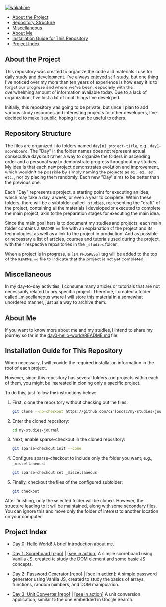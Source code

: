 [![wakatime](https://wakatime.com/badge/github/carloscsc/my-studies-journal.svg)](https://wakatime.com/badge/github/carloscsc/my-studies-journal)

- [About the Project](#about-the-project)
- [Repository Structure](#repository-structure)
- [Miscellaneous](#miscellaneous)
- [About Me](#about-me)
- [Installation Guide for This Repository](#installation-guide-for-this-repository)
- [Project Index](#project-index)

## About the Project

This repository was created to organize the code and materials I use for daily study and development. I've always enjoyed self-study, but one thing I've noticed over my more than ten years of experience is how easy it is to forget our progress and where we've been, especially with the overwhelming amount of information available today. Due to a lack of organization, I've lost a lot of cool things I've developed.

Initially, this repository was going to be private, but since I plan to add various study resources and interesting projects for other developers, I've decided to make it public, hoping it can be useful to others.

## Repository Structure

The files are organized into folders named `day[n]_project-title`, e.g., `day1-scoreboard`. The "Day" in the folder names does not represent actual consecutive days but rather a way to organize the folders in ascending order and a personal way to demonstrate progress throughout my studies. My idea is that each new project demonstrates evolution and improvement, which wouldn't be possible by simply naming the projects as `01, 02, 03, etc.`, nor by placing them randomly. Each new "Day" aims to be better than the previous one.

Each "Day" represents a project, a starting point for executing an idea, which may take a day, a week, or even a year to complete. Within these folders, there will be a subfolder called `_studies`, representing the "draft" of the project, containing all the materials I developed or executed to complete the main project, akin to the preparation stages for executing the main idea.

Since the main goal here is to document my studies and projects, each main folder contains a `README.md` file with an explanation of the project and its technologies, as well as a link to the project in production. And as possible or necessary a list of articles, courses and tutorials used during the project, with their respective repositories in the `_studies` folder.

When a project is in progress, a `[IN PROGRESS]` tag will be added to the top of the `README.md` file to indicate that the project is not yet completed.

## Miscellaneous

In my day-to-day activities, I consume many articles or tutorials that are not necessarily related to any specific project. Therefore, I created a folder called [\_miscellaneous](./_miscellaneous/README.md) where I will store this material in a somewhat unordered manner, just as a way to archive them.

## About Me

If you want to know more about me and my studies, I intend to share my journey so far in the [day0-hello-world/README.md](./day0-hello-world/README.md) file.

## Installation Guide for This Repository

When necessary, I will provide the required installation information in the root of each project.

However, since this repository has several folders and projects within each of them, you might be interested in cloning only a specific project.

To do this, just follow the instructions below:

1. First, clone the repository without checking out the files:

   ```sh
   git clone --no-checkout https://github.com/carloscsc/my-studies-journal.git
   ```

2. Enter the cloned repository:
   ```sh
   cd my-studies-journal
   ```
3. Next, enable sparse-checkout in the cloned repository:
   ```sh
   git sparse-checkout init --cone
   ```
4. Configure sparse-checkout to include only the folder you want, e.g., `_miscellaneous`:
   ```sh
   git sparse-checkout set _miscellaneous
   ```
5. Finally, checkout the files of the configured subfolder:
   ```sh
   git checkout
   ```

After finishing, only the selected folder will be cloned. However, the structure leading to it will be maintained, along with some secondary files. You can ignore this and move only the folder of interest to another location on your computer.

## Project Index

- [Day 0: Hello World!](./day0-hello-world/README.md) A brief introduction about me.

- [Day 1: Scoreboard [repo]](./day1-scoreboard/README.md) | [[see in action]](https://my-study-journal.vercel.app/day1-scoreboard) A simple scoreboard using Vanilla JS, created to study the DOM element and some basic JS concepts.

- [Day 2: Password Generator [repo]](./day2-password-generator/README.md) | [[see in action]](https://my-study-journal.vercel.app/day2-password-generator): A simple password generator using Vanilla JS, created to study the basics of arrays, functions, random numbers, and DOM manipulation.

- [Day 3: Unit Converter [repo]](./day3-unit-converter/README.md) | [[see in action]](https://my-study-journal.vercel.app/day3-unit-converter/dist) A unit conversion application, similar to the one embedded in Google Search.
